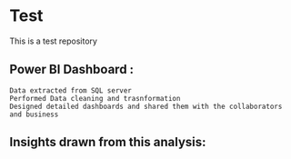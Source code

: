 # Test
This is a test repository

## Power BI Dashboard :
    Data extracted from SQL server
    Performed Data cleaning and trasnformation
    Designed detailed dashboards and shared them with the collaborators and business

## Insights drawn from this analysis:
